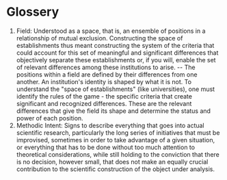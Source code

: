 # Glossery
1. Field: Understood as a space, that is, an ensemble of positions in a relationship of mutual exclusion. Constructing the space of establishments thus meant constructing the system of the criteria that could account for this set of meaningful and significant differences that objectively separate these establishments or, if you will, enable the set of relevant differences among these institutions to arise. 
   -- The positions within a field are defined by their differences from one another. An institution's identity is shaped by what it is not. To understand the "space of establishments" (like universities), one must identify the rules of the game - the specific criteria that create significant and recognized differences.  These are the relevant differences that give the field its shape and determine the status and power of each position.
2. Methodic Intent: Signs to describe everything that goes into actual scientific research, particularly the long series of initiatives that must be improvised, sometimes in order to take advantage of a given situation, or everything that has to be done without too much attention to theoretical considerations, while still holding to the conviction that there is no decision, however small, that does not make an equally crucial contribution to the scientific construction of the object under analysis.
